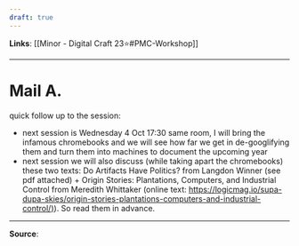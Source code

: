 ```yaml
---
draft: true
---
```


**Links**: [[Minor - Digital Craft 23⭐#PMC-Workshop]]

---
# Mail A.

quick follow up to the session:  
- next session is Wednesday 4 Oct 17:30 same room, I will bring the infamous chromebooks and we will see how far we get in de-googlifying them and turn them into machines to document the upcoming year  
- next session we will also discuss (while taking apart the chromebooks) these two texts: Do Artifacts Have Politics? from Langdon Winner (see pdf attached) + Origin Stories: Plantations, Computers, and Industrial Control from Meredith Whittaker (online text: [https://logicmag.io/supa-dupa-skies/origin-stories-plantations-computers-and-industrial-control/)](https://logicmag.io/supa-dupa-skies/origin-stories-plantations-computers-and-industrial-control/)). So read them in advance.


---

**Source**:
